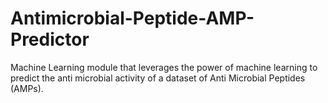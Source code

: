 # Antimicrobial-Peptide-AMP-Predictor
Machine Learning module that leverages the power of machine learning to predict the anti microbial activity of a dataset of Anti Microbial Peptides (AMPs).

